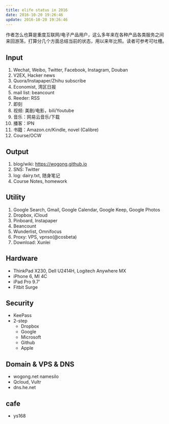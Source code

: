 ```yaml
---
title: elife status in 2016
date: 2016-10-20 19:26:46
update: 2016-10-20 19:26:46
---
```


作者怎么也算是重度互联网/电子产品用户，这么多年来在各种产品各类服务之间
来回游荡，打算分几个方面总结当前的状态，用以来年比照。读者可参考可吐槽。


## Input
1. Wechat, Weibo, Twitter, Facebook, Instagram, Douban
2. V2EX, Hacker news
3. Quora/Instapaper/Zhihu subscribe
4. Economist, 湾区日报
5. mail list: beancount
6. Reeder: RSS
7. 即刻
8. 视频: 美剧/电影，bili/Youtube
9. 音乐：网易云音乐/下载
10. 播客：IPN
11. 书籍：Amazon.cn/Kindle, novel (Calibre)
12. Course/OCW

## Output
1. blog/wiki: <https://wogong.github.io>
2. SNS: Twitter
3. log: dairy.txt, 随身笔记
4. Course Notes, homework

## Utility
1. Google Search, Gmail, Google Calendar, Google Keep, Google Photos
2. Dropbox, iCloud
3. Pinboard, Instapaper
4. Beancount
5. Wunderlist, Omnifocus
6. Proxy: VPS, vpnso(@cosbeta)
7. Download: Xunlei

## Hardware
* ThinkPad X230, Dell U2414H, Logitech Anywhere MX
* iPhone 6, MI 4C
* iPad Pro 9.7'
* Fitbit Surge

## Security
* KeePass
* 2-step
    - Dropbox
    - Google
    - Microsoft
    - Github
    - Apple

## Domain & VPS & DNS
* wogong.net namesilo
* Qcloud, Vultr
* dns.he.net

## cafe
* ys168
